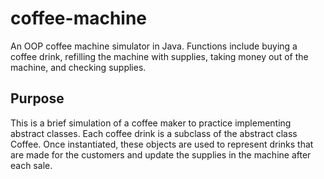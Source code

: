 # coffee-machine
An OOP coffee machine simulator in Java. Functions include buying a coffee drink, refilling the machine with supplies, taking money out of the machine, and checking supplies.


## Purpose
This is a brief simulation of a coffee maker to practice implementing abstract classes. Each coffee drink is a subclass of the abstract class Coffee. Once instantiated, these objects are used to represent drinks that are made for the customers and update the supplies in the machine after each sale.

